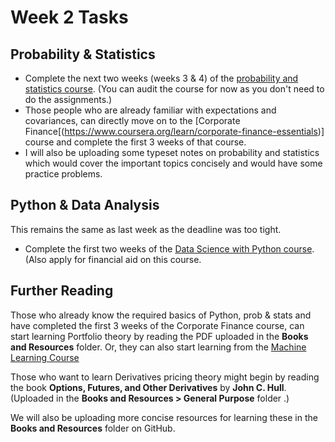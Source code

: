 # Week 2 Tasks

## Probability & Statistics
* Complete the next two weeks (weeks 3 & 4) of the [probability and statistics course](https://www.coursera.org/learn/probability-theory-statistics). (You can audit the course for now as you don't need to do the assignments.)
* Those people who are already familiar with expectations and covariances, can directly move on to the [Corporate Finance[(https://www.coursera.org/learn/corporate-finance-essentials)] course and complete the first 3 weeks of that course.
* I will also be uploading some typeset notes on probability and statistics which would cover the important topics concisely and would have some practice problems. 

## Python & Data Analysis
This remains the same as last week as the deadline was too tight. 
* Complete the first two weeks of the [Data Science with Python course](https://www.coursera.org/learn/python-data-analysis). (Also apply for financial aid on this course.

## Further Reading
Those who already know the required basics of Python, prob & stats and have completed the first 3 weeks of the Corporate Finance course, can start learning Portfolio theory by reading the PDF uploaded in the **Books and Resources** folder. Or, they can also start learning from the [Machine Learning Course](https://www.coursera.org/learn/machine-learning)

Those who want to learn Derivatives pricing theory might begin by reading the book **Options, Futures, and Other Derivatives** by **John C. Hull**. (Uploaded in the **Books and Resources > General Purpose** folder .)

We will also be uploading more concise resources for learning these in the **Books and Resources** folder on GitHub.